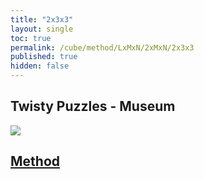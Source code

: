 ```yaml
---
title: "2x3x3"
layout: single
toc: true
permalink: /cube/method/LxMxN/2xMxN/2x3x3
published: true
hidden: false
---
```


<head>
  <base target="_blank">
</head>



## Twisty Puzzles - Museum

<a href="https://twistypuzzles.com/app/museum/museum_showitem.php?pkey=21">
  <img src="https://twistypuzzles.com/museum/large/00021-02.jpg">
</a>



## [Method](/cube/method/LxMxN/2xMxN/2x3x3/method)